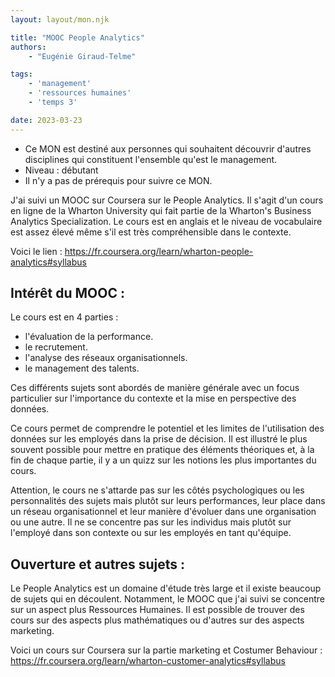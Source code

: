```yaml
---
layout: layout/mon.njk

title: "MOOC People Analytics"
authors:
    - "Eugénie Giraud-Telme"

tags: 
    - 'management'
    - 'ressources humaines'
    - 'temps 3'

date: 2023-03-23
---
```

<!-- Début Résumé -->
- Ce MON est destiné aux personnes qui souhaitent découvrir d'autres disciplines qui constituent l'ensemble qu'est le management.
- Niveau : débutant
- Il n'y a pas de prérequis pour suivre ce MON.
<!-- fin Résumé -->

J'ai suivi un MOOC sur Coursera sur le People Analytics. Il s'agit d'un cours en ligne de la Wharton University qui fait partie de la Wharton's Business Analytics Specialization. Le cours est en anglais et le niveau de vocabulaire est assez élevé même s'il est très compréhensible dans le contexte.

Voici le lien : https://fr.coursera.org/learn/wharton-people-analytics#syllabus

## Intérêt du MOOC :

Le cours est en 4 parties :
- l'évaluation de la performance.
- le recrutement.
- l'analyse des réseaux organisationnels.
- le management des talents.

Ces différents sujets sont abordés de manière générale avec un focus particulier sur l'importance du contexte et la mise en perspective des données.

Ce cours permet de comprendre le potentiel et les limites de l'utilisation des données sur les employés dans la prise de décision. Il est illustré le plus souvent possible pour mettre en pratique des éléments théoriques et, à la fin de chaque partie, il y a un quizz sur les notions les plus importantes du cours.

Attention, le cours ne s'attarde pas sur les côtés psychologiques ou les personnalités des sujets mais plutôt sur leurs performances, leur place dans un réseau organisationnel et leur manière d'évoluer dans une organisation ou une autre. Il ne se concentre pas sur les individus mais plutôt sur l'employé dans son contexte ou sur les employés en tant qu'équipe.

## Ouverture et autres sujets :

Le People Analytics est un domaine d'étude très large et il existe beaucoup de sujets qui en découlent. Notamment, le MOOC que j'ai suivi se concentre sur un aspect plus Ressources Humaines. Il est possible de trouver des cours sur des aspects plus mathématiques ou d'autres sur des aspects marketing.

Voici un cours sur Coursera sur la partie marketing et Costumer Behaviour : https://fr.coursera.org/learn/wharton-customer-analytics#syllabus